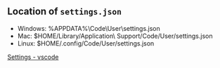 ## Location of `settings.json`

- Windows: %APPDATA%\Code\User\settings.json
- Mac: \$HOME/Library/Application\ Support/Code/User/settings.json
- Linux: \$HOME/.config/Code/User/settings.json

[Settings - vscode](https://vscode.readthedocs.io/en/latest/getstarted/settings#settings-file-locations)

